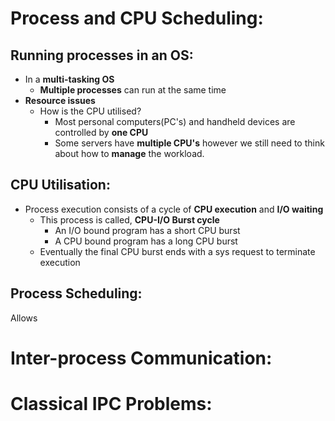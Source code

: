 # Process and CPU Scheduling:
## Running processes in an OS:
- In a **multi-tasking OS**
	- **Multiple processes** can run at the same time
- **Resource issues**
	- How is the CPU utilised?
		- Most personal computers(PC's) and handheld devices are controlled by **one CPU**
		- Some servers have **multiple CPU's** however we still need to think about how to **manage** the workload.

## CPU Utilisation:
- Process execution consists of a cycle of **CPU execution** and **I/O waiting**
	- This process is called, **CPU-I/O Burst cycle**
		- An I/O bound program has a short CPU burst
		- A CPU bound program has a long CPU burst
	- Eventually the final CPU burst ends with a sys request to terminate execution

## Process Scheduling:
Allows

# Inter-process Communication:


# Classical IPC Problems: